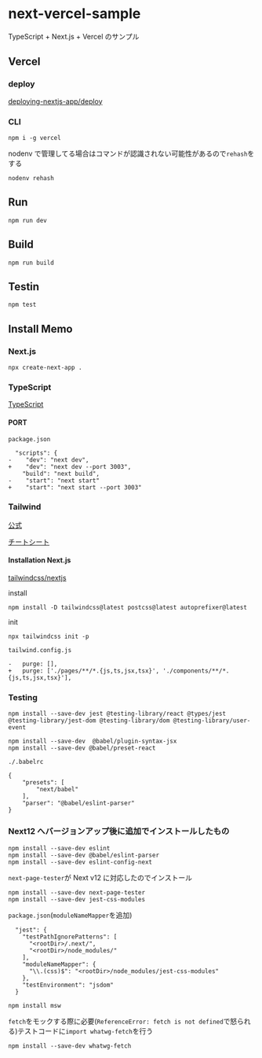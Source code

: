 # next-vercel-sample

TypeScript + Next.js + Vercel のサンプル

## Vercel

### deploy

[deploying-nextjs-app/deploy](https://nextjs.org/learn/basics/deploying-nextjs-app/deploy)

### CLI

```
npm i -g vercel
```

nodenv で管理してる場合はコマンドが認識されない可能性があるので`rehash`をする

```
nodenv rehash
```

## Run

```
npm run dev
```

## Build

```
npm run build
```

## Testin

```
npm test
```

## Install Memo

### Next.js

```
npx create-next-app .
```

### TypeScript

[TypeScript](https://nextjs.org/learn/excel/typescript/create-tsconfig)

#### PORT

`package.json`

```
  "scripts": {
-    "dev": "next dev",
+    "dev": "next dev --port 3003",
    "build": "next build",
-    "start": "next start"
+    "start": "next start --port 3003"
```

### Tailwind

[公式](https://tailwindcss.com/)

[チートシート](https://nerdcave.com/tailwind-cheat-sheet)

#### Installation Next.js

[tailwindcss/nextjs](https://tailwindcss.com/docs/guides/nextjs)

install

```
npm install -D tailwindcss@latest postcss@latest autoprefixer@latest
```

init

```
npx tailwindcss init -p
```

`tailwind.config.js`

```
-   purge: [],
+   purge: ['./pages/**/*.{js,ts,jsx,tsx}', './components/**/*.{js,ts,jsx,tsx}'],
```

### Testing

```
npm install --save-dev jest @testing-library/react @types/jest @testing-library/jest-dom @testing-library/dom @testing-library/user-event
```

```
npm install --save-dev  @babel/plugin-syntax-jsx
npm install --save-dev @babel/preset-react
```

`./.babelrc`

```
{
    "presets": [
        "next/babel"
    ],
    "parser": "@babel/eslint-parser"
}
```

### Next12 へバージョンアップ後に追加でインストールしたもの

```
npm install --save-dev eslint
npm install --save-dev @babel/eslint-parser
npm install --save-dev eslint-config-next
```

`next-page-tester`が Next v12 に対応したのでインストール

```
npm install --save-dev next-page-tester
npm install --save-dev jest-css-modules
```

`package.json`(`moduleNameMapper`を追加)

```
  "jest": {
    "testPathIgnorePatterns": [
      "<rootDir>/.next/",
      "<rootDir>/node_modules/"
    ],
    "moduleNameMapper": {
      "\\.(css)$": "<rootDir>/node_modules/jest-css-modules"
    },
    "testEnvironment": "jsdom"
  }
```

```
npm install msw
```

`fetch`をモックする際に必要(`ReferenceError: fetch is not defined`で怒られる)テストコードに`import whatwg-fetch`を行う

```
npm install --save-dev whatwg-fetch
```
